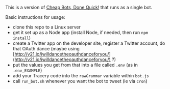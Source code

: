 This is a version of [Cheap Bots, Done Quick!](http://cheapbotsdonequick.com/) that runs as a single bot.

Basic instructions for usage:
- clone this repo to a Linux server
- get it set up as a Node app (install Node, if needed, then run `npm install`)
- create a Twitter app on the developer site, register a Twitter account, do that OAuth dance (maybe using [http://v21.io/iwilldancetheoauthdanceforyou/](http://v21.io/iwilldancetheoauthdanceforyou/) ?)
- put the values you get from that into a file called `.env` (as in `.env_EXAMPLE`)
- add your Tracery code into the `rawGrammar` variable within `bot.js`
- call `run_bot.sh` whenever you want the bot to tweet (ie via `cron`)
